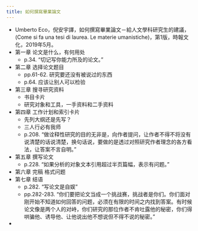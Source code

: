 ```yaml
---
title: 如何撰寫畢業論文
---
```


- Umberto Eco，倪安宇譯，如何撰寫畢業論文－給人文學科研究生的建議，(Come si fa una tesi di laurea. Le materie umanistiche)，第1版，時報文化，2019年5月。
- 第一章  论文是什么，有何用处
    - p.34. “切记写你能力所及的论文。”
- 第二章 选择论文题目
    - pp.61-62. 研究要还没有被说过的东西
    - p.64. 应该让别人可以检验
- 第三章 搜寻研究资料
    - 书目卡片
    - 研究对象和工具，一手资料和二手资料
- 第四章 工作计划和索引卡片
    - 先列大纲还是先写？
    - 三人行必有我师
    - p.208. “做诠释性研究的目的无非是，向作者提问，让作者不得不将没有说清楚的话说清楚，换句话说，要做的是透过对照研究作者理念的各方看法，让答案不言自明。”
- 第五章 撰写论文
    - p.228. “如果分析的对象文本引用超过半页篇幅，表示有问题。”
- 第六章 完稿  格式问题
- 第七章 结语
    - p.282. “写论文是自娱”
    - pp.282-283. “你们要把论文当成一个挑战赛，挑战者是你们。你们面对刚开始不知道如何回答的问题，必须在有限的时间之内找到答案。有时候论文像是两个人的对峙，你们研究的那位作者不肯吐露他的秘密，你们得哄骗他、诱导他、让他说出他不想说但不得不说的秘密。”
-